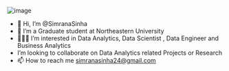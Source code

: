 ![image](https://github.com/user-attachments/assets/6b5dafd2-2579-467c-8b0a-af09c94cd7e5)









- 👋 Hi, I’m @SimranaSinha
- 🏫 I’m a Graduate student at Northeastern University 
- 👩🏻‍💼 I’m interested in Data Analytics, Data Scientist , Data Engineer and Business Analytics
- I’m looking to collaborate on Data Analytics related Projects or Research
- 📫 How to reach me simranasinha24@gmail.com


<!---
SimranaSinha/SimranaSinha is a ✨ special ✨ repository because its `README.md` (this file) appears on your GitHub profile.
You can click the Preview link to take a look at your changes.
--->
